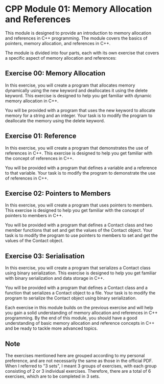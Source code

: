# CPP Module 01: Memory Allocation and References

This module is designed to provide an introduction to memory allocation and references in C++ programming. The module covers the basics of pointers, memory allocation, and references in C++.

The module is divided into four parts, each with its own exercise that covers a specific aspect of memory allocation and references:

## Exercise 00: Memory Allocation
In this exercise, you will create a program that allocates memory dynamically using the new keyword and deallocates it using the delete keyword. This exercise is designed to help you get familiar with dynamic memory allocation in C++.

You will be provided with a program that uses the new keyword to allocate memory for a string and an integer. Your task is to modify the program to deallocate the memory using the delete keyword.

## Exercise 01: Reference
In this exercise, you will create a program that demonstrates the use of references in C++. This exercise is designed to help you get familiar with the concept of references in C++.

You will be provided with a program that defines a variable and a reference to that variable. Your task is to modify the program to demonstrate the use of references in C++.

## Exercise 02: Pointers to Members
In this exercise, you will create a program that uses pointers to members. This exercise is designed to help you get familiar with the concept of pointers to members in C++.

You will be provided with a program that defines a Contact class and two member functions that set and get the values of the Contact object. Your task is to modify the program to use pointers to members to set and get the values of the Contact object.

## Exercise 03: Serialisation
In this exercise, you will create a program that serializes a Contact class using binary serialization. This exercise is designed to help you get familiar with binary serialization and data storage in C++.

You will be provided with a program that defines a Contact class and a function that serializes a Contact object to a file. Your task is to modify the program to serialize the Contact object using binary serialization.

Each exercise in this module builds on the previous exercise and will help you gain a solid understanding of memory allocation and references in C++ programming. By the end of this module, you should have a good understanding of basic memory allocation and reference concepts in C++ and be ready to tackle more advanced topics.

## Note
The exercises mentioned here are grouped according to my personal preference, and are not necessarily the same as those in the official PDF. When I referred to "3 sets", I meant 3 groups of exercises, with each group consisting of 2 or 3 individual exercises. Therefore, there are a total of 6 exercises, which are to be completed in 3 sets.
